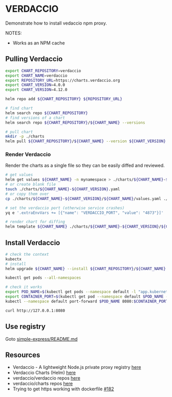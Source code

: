 # VERDACCIO

Demonstrate how to install vedaccio npm proxy.  

NOTES:

* Works as an NPM cache

## Pulling Verdaccio

```sh
export CHART_REPOSITORY=verdaccio
export CHART_NAME=verdaccio
export REPOSITORY_URL=https://charts.verdaccio.org
export CHART_VERSION=4.0.0
export CHART_VERSION=4.12.0
```

```sh
helm repo add ${CHART_REPOSITORY} ${REPOSITORY_URL}

# find chart
helm search repo ${CHART_REPOSITORY}
# find versions of a chart 
helm search repo ${CHART_REPOSITORY}/${CHART_NAME} --versions

# pull chart
mkdir -p ./charts
helm pull ${CHART_REPOSITORY}/${CHART_NAME} --version ${CHART_VERSION} --untar --untardir ./charts/${CHART_NAME}-${CHART_VERSION}
```

### Render Verdaccio

Render the charts as a single file so they can be easily diffed and reviewed.  

```sh
# get values 
helm get values ${CHART_NAME} -n mynamespace > ./charts/${CHART_NAME}-${CHART_VERSION}.yaml
# or create blank file
touch ./charts/${CHART_NAME}-${CHART_VERSION}.yaml
# or copy them over
cp ./charts/${CHART_NAME}-${CHART_VERSION}/${CHART_NAME}/values.yaml ./charts/${CHART_NAME}-${CHART_VERSION}/${CHART_NAME}-values.yaml

# set the verdaccio port (otherwise service crashes)
yq e '.extraEnvVars += [{"name": "VERDACCIO_PORT", "value": "4873"}]' ./charts/${CHART_NAME}-${CHART_VERSION}/${CHART_NAME}-values.yaml > ./charts/${CHART_NAME}-${CHART_VERSION}/${CHART_NAME}-values-fixed.yaml

# render chart for diffing
helm template ${CHART_NAME} ./charts/${CHART_NAME}-${CHART_VERSION}/${CHART_NAME} -f ./charts/${CHART_NAME}-${CHART_VERSION}/${CHART_NAME}-values-fixed.yaml --namespace kube-system > ./charts/${CHART_NAME}-${CHART_VERSION}-test.yaml
```

## Install Verdaccio

```sh
# check the context
kubectx
# install
helm upgrade ${CHART_NAME} --install ${CHART_REPOSITORY}/${CHART_NAME} -f ./charts/${CHART_NAME}-${CHART_VERSION}/${CHART_NAME}-values-fixed.yaml

kubectl get pods --all-namespaces

# check it works
export POD_NAME=$(kubectl get pods --namespace default -l "app.kubernetes.io/name=verdaccio,app.kubernetes.io/instance=verdaccio" -o jsonpath="{.items[0].metadata.name}")
export CONTAINER_PORT=$(kubectl get pod --namespace default $POD_NAME -o jsonpath="{.spec.containers[0].ports[0].containerPort}")
kubectl --namespace default port-forward $POD_NAME 8080:$CONTAINER_PORT

curl http://127.0.0.1:8080
```

## Use registry

Goto [simple-express/README.md](simple-express/README.md)  

## Resources

* Verdaccio - A lightweight Node.js private proxy registry [here](https://verdaccio.org/)
* Verdaccio Charts (Helm) [here](https://charts.verdaccio.org/)
* verdaccio/verdaccio repos [here](https://github.com/verdaccio/verdaccio)
* verdaccio/charts repos [here](https://github.com/verdaccio/charts)
* Trying to get https working with dockerfile [#182](https://github.com/verdaccio/verdaccio/issues/182)